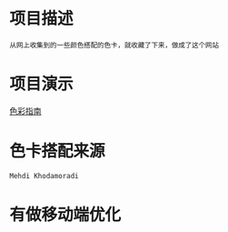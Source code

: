 # 项目描述
    从网上收集到的一些颜色搭配的色卡，就收藏了下来，做成了这个网站

# 项目演示

[色彩指南](https://shuaxindiary.github.io/colorGuide/)

# 色卡搭配来源
    Mehdi Khodamoradi 

# 有做移动端优化